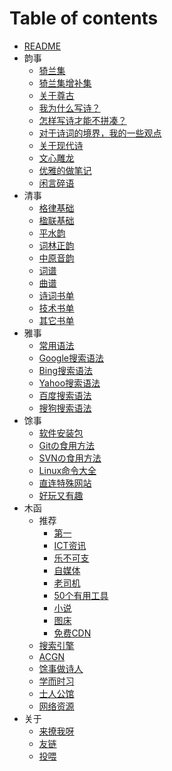 # Table of contents

- [README](README.md)
- 韵事
  - [猗兰集](韵事/01猗兰集.md)
  - [猗兰集增补集](韵事/01猗兰集增补集.md)
  - [关于尊古](韵事/02尊古.md)
  - [我为什么写诗？](韵事/03我为什么写诗？.md)
  - [怎样写诗才能不拼凑？](韵事/04怎样写诗才能不拼凑？.md)
  - [对于诗词的境界，我的一些观点](韵事/05对于诗词的境界，我的一些观点.md)
  - [关于现代诗](韵事/06关于现代诗.md)
  - [文心雕龙](韵事/07文心雕龙.md)
  - [优雅的做笔记](韵事/08一种优雅の笔记方式.md)
  - [闲言碎语](韵事/闲言碎语.md)
- 清事
  - [格律基础](清事/格律基础.md)
  - [楹联基础](清事/楹联基础.md)
  - [平水韵](https://sou-yun.cn/QR.aspx)
  - [词林正韵](https://sou-yun.cn/QR.aspx?ci=*)
  - [中原音韵](https://sou-yun.cn/zyqr.aspx)
  - [词谱](https://sou-yun.cn/QueryCiTune.aspx)
  - [曲谱](https://sou-yun.cn/QueryQuTune.aspx)
  - [诗词书单](清事/诗词书单.md)
  - [技术书单](清事/技术书单.md)
  - [其它书单](清事/其它书单.md)
- 雅事
  - [常用语法](雅事/01常用语法.md)
  - [Google搜索语法](雅事/02Google搜索语法.md)
  - [Bing搜索语法](雅事/03Bing搜索语法.md)
  - [Yahoo搜索语法](雅事/04Yahoo搜索语法.md)
  - [百度搜索语法](雅事/05百度搜索语法.md)
  - [搜狗搜索语法](雅事/06搜狗搜索语法.md)
- 馀事
  - [软件安装包](馀事/software-download.md)
  - [Gitの食用方法](馀事/01Gitの食用方法.md)
  - [SVNの食用方法](馀事/02SVNの食用方法.md)
  - [Linux命令大全](https://www.linuxcool.com/)
  - [直连特殊网站](馀事/特殊网站的直连方式.md)
  - [好玩又有趣](馀事/好玩又有趣.md)
- 木函
  - 推荐
    - [第一](木函/推荐/第一.md)
    - [ICT资讯](木函/推荐/ICT资讯.md)
    - [乐不可支](木函/推荐/乐不可支.md)
    - [自媒体](木函/推荐/自媒体.md)
    - [老司机](木函/推荐/老司机.md)
    - [50个有用工具](木函/推荐/50nav.md)
    - [小说](木函/推荐/小说.md)
    - [图床](木函/推荐/图床.md)
    - [免费CDN](木函/推荐/freecdn.md)
  - [搜索引擎](木函/搜索引擎.md)
  - [ACGN](木函/ACGN.md)
  - [馀事做诗人](木函/馀事做诗人.md)
  - [学而时习](木函/学而时习.md)
  - [士人公馆](木函/士人公馆.md)
  - [网络资源](木函/网络资源.md)
- 关于
  - [来撩我呀](关于/About.md)
  - [友链](关于/Friends.md)
  - [投喂](关于/donate.md)